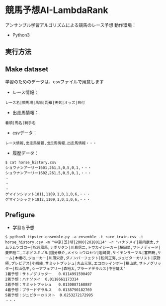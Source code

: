 # 競馬予想AI-LambdaRank

アンサンブル学習アルゴリズムによる競馬のレース予想
動作環境：

- Python3


## 実行方法


## Make dataset

学習のためのデータは、csvファイルで用意します

* レース情報：
```
レース名|競馬場|馬場|距離|天気|オッズ|日付
```

* 出走馬情報：
```
着順|馬名|騎手名
```

* csvデータ：
```
レース情報,出走馬情報,出走馬情報,出走馬情報・・・
```

* 履歴データ：
```SH
$ cat horse_history.csv
ショウナンアーリー1601,261,5,0,5,0,1,・・・
ショウナンアーリー1602,261,5,0,5,0,1,・・・
・
・
・
ゲマインシャフト1811,1109,1,0,1,0,6,・・・
ゲマインシャフト1812,1109,1,0,1,0,6,・・・
```

## Prefigure

* 学習＆予想

```SH
$ python3 tipster-ensemble.py -a ensemble -t race_train.csv -i horse_history.csv -m "中京|芝|晴|2000|20180114" -r "ハナソメイ|藤岡康太,ナムラムツゴロー|松若風馬,ナポリタン|川島信二,トウカイシーカー|藤田菜,サトノディード|菱田裕二,エポドスミノル|国分恭介,メイショウロセツ|岩崎翼,サイモンサーマル|富田暁,サーム|木幡巧,ジョーカー|川須栄彦,ダノンパーフェクト|松岡正海,ジュピターカリスト|荻野極,プレビアス|小崎綾,サミットプッシュ|丸山元気,エコロレインボー|横山武,サトノグリッター|松山弘平,シーアフェアリー|森裕太,プラードデラルス|中谷雄太"
1着予想：サトノグリッター	0.0114991590497
2着予想：ハナソメイ	0.0118661173314
3着予想：サミットプッシュ	0.0130087168887
4着予想：プラードデラルス	0.0138790182769
5着予想：ジュピターカリスト	0.0253272172995
・・・
```
